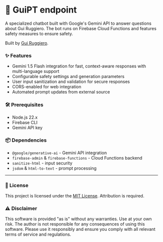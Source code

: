 # 🧠 GuiPT endpoint

A specialized chatbot built with Google's Gemini API to answer questions about Gui Ruggiero. The bot runs on Firebase Cloud Functions and features safety measures to ensure safety.

Built by [Gui Ruggiero](https://guiruggiero.com/?utm_source=github&utm_medium=guipt).

### ✨ Features

- Gemini 1.5 Flash integration for fast, context-aware responses with multi-language support
- Configurable safety settings and generation parameters
- User input sanitization and validation for secure responses
- CORS-enabled for web integration
- Automated prompt updates from external source

### 🛠️ Prerequisites

- Node.js 22.x
- Firebase CLI
- Gemini API key

### 📦 Dependencies

- `@google/generative-ai` - Gemini API integration
- `firebase-admin` & `firebase-functions` - Cloud Functions backend
- `sanitize-html` - input security
- `jsdom` & `html-to-text` - prompt processing

---

### 📄 License

This project is licensed under the [MIT License](LICENSE). Attribution is required.

### ⚠️ Disclaimer

This software is provided "as is" without any warranties. Use at your own risk. The author is not responsible for any consequences of using this software. Please use it responsibly and ensure you comply with all relevant terms of service and regulations.